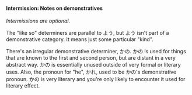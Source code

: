 #### Intermission: Notes on demonstratives

_Intermissions are optional._

The "like so" determiners are parallel to よう, but よう isn't part of a demonstrative category. It means just some particular "kind".

There's an irregular demonstrative determiner, かの. かの is used for things that are known to the first and second person, but are distant in a very abstract way. かの is essentially unused outside of very formal or literary uses. Also, the pronoun for "he", かれ, used to be かの's demonstrative pronoun. かの is very literary and you're only likely to encounter it used for literary effect.
